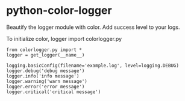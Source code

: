 # python-color-logger
Beautify the logger module with color. Add success level to your logs.

To initialize color,  logger import colorlogger.py

```
from colorlogger.py import *
logger = get_logger(__name__)

logging.basicConfig(filename='example.log', level=logging.DEBUG)
logger.debug('debug message')
logger.info('info message')
logger.warning('warn message')
logger.error('error message')
logger.critical('critical message')
```
